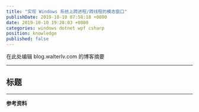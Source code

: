 ```yaml
---
title: "实现 Windows 系统上跨进程/跨线程的模态窗口"
publishDate: 2019-10-10 07:58:18 +0800
date: 2019-10-10 19:28:03 +0800
categories: windows dotnet wpf csharp
position: knowledge
published: false
---
```


在此处编辑 blog.walterlv.com 的博客摘要

---

<div id="toc"></div>

## 标题

---

**参考资料**